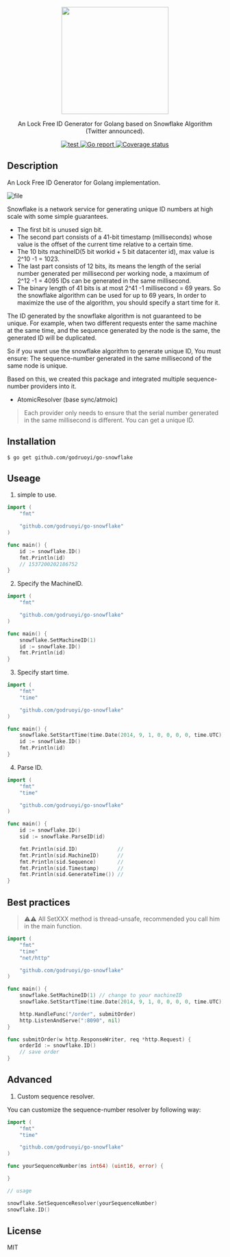 <div>
  <p align="center">
    <image src="https://www.pngkey.com/png/full/105-1052235_snowflake-png-transparent-background-snowflake-with-clear-background.png" width="250" height="250">
  </p>
  <p align="center">An Lock Free ID Generator for Golang based on Snowflake Algorithm (Twitter announced).</p>
  <p align="center">
    <a href="https://github.com/godruoyi/go-snowflake/actions?workflow=run%20tests">
      <image src="https://github.com/godruoyi/go-snowflake/workflows/run%20tests/badge.svg" alt="test">
    </a>
    <a href="https://goreportcard.com/report/github.com/godruoyi/go-snowflake">
      <image src="https://goreportcard.com/badge/github.com/godruoyi/go-snowflake" alt="Go report">
    </a>
    <a href="https://coveralls.io/repos/github/godruoyi/go-snowflake/badge.svg?branch=master">
      <image src="https://coveralls.io/repos/github/godruoyi/go-snowflake/badge.svg?branch=master" alt="Coverage status">
    </a>
  </p>
</div>

## Description

An Lock Free ID Generator for Golang implementation.

![file](https://images.godruoyi.com/logos/201908/13/_1565672621_LPW65Pi8cG.png)

Snowflake is a network service for generating unique ID numbers at high scale with some simple guarantees.

* The first bit is unused sign bit.
* The second part consists of a 41-bit timestamp (milliseconds) whose value is the offset of the current time relative to a certain time.
* The 10 bits machineID(5 bit workid + 5 bit datacenter id), max value is 2^10 -1 = 1023.
* The last part consists of 12 bits, its means the length of the serial number generated per millisecond per working node, a maximum of 2^12 -1 = 4095 IDs can be generated in the same millisecond.
* The binary length of 41 bits is at most 2^41 -1 millisecond = 69 years. So the snowflake algorithm can be used for up to 69 years, In order to maximize the use of the algorithm, you should specify a start time for it.

The ID generated by the snowflake algorithm is not guaranteed to be unique. For example, when two different requests enter the same machine at the same time, and the sequence generated by the node is the same, the generated ID will be duplicated.

So if you want use the snowflake algorithm to generate unique ID, You must ensure: The sequence-number generated in the same millisecond of the same node is unique.

Based on this, we created this package and integrated multiple sequence-number providers into it.

* AtomicResolver (base sync/atmoic)

> Each provider only needs to ensure that the serial number generated in the same millisecond is different. You can get a unique ID.

## Installation

```shell
$ go get github.com/godruoyi/go-snowflake
```

## Useage

1. simple to use.

```go
import (
    "fmt"

    "github.com/godruoyi/go-snowflake"
)

func main() {
    id := snowflake.ID()
    fmt.Println(id)
    // 1537200202186752
}
```

2. Specify the MachineID.

```go
import (
    "fmt"

    "github.com/godruoyi/go-snowflake"
)

func main() {
    snowflake.SetMachineID(1)
    id := snowflake.ID()
    fmt.Println(id)
}
```

3. Specify start time.

```go
import (
    "fmt"
    "time"

    "github.com/godruoyi/go-snowflake"
)

func main() {
    snowflake.SetStartTime(time.Date(2014, 9, 1, 0, 0, 0, 0, time.UTC))
    id := snowflake.ID()
    fmt.Println(id)
}
```

4. Parse ID.

```go
import (
    "fmt"
    "time"

    "github.com/godruoyi/go-snowflake"
)

func main() {
    id := snowflake.ID()
    sid := snowflake.ParseID(id)

    fmt.Println(sid.ID)             //
    fmt.Println(sid.MachineID)      //
    fmt.Println(sid.Sequence)       //
    fmt.Println(sid.Timestamp)      //
    fmt.Println(sid.GenerateTime()) //
}
```

## Best practices

> ⚠️⚠️ All SetXXX method is thread-unsafe, recommended you call him in the main function.

```go
import (
    "fmt"
    "time"
    "net/http"

    "github.com/godruoyi/go-snowflake"
)

func main() {
    snowflake.SetMachineID(1) // change to your machineID
    snowflake.SetStartTime(time.Date(2014, 9, 1, 0, 0, 0, 0, time.UTC))

    http.HandleFunc("/order", submitOrder)
    http.ListenAndServe(":8090", nil)
}

func submitOrder(w http.ResponseWriter, req *http.Request) {
    orderId := snowflake.ID()
    // save order
}
```

## Advanced

1. Custom sequence resolver.

You can customize the sequence-number resolver by following way:

```go
import (
    "fmt"
    "time"

    "github.com/godruoyi/go-snowflake"
)

func yourSequenceNumber(ms int64) (uint16, error) {

}

// usage

snowflake.SetSequenceResolver(yourSequenceNumber)
snowflake.ID()
```

## License

MIT
